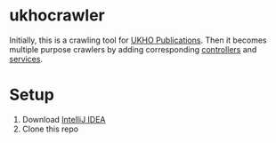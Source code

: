 # ukhocrawler

Initially, this is a crawling tool for [UKHO Publications](http://www.ukho.gov.uk/onlinecatalogue/browse_PUBs_results.asp?FilterMethod=1). Then it becomes multiple purpose crawlers by adding corresponding [controllers](./src/main/java/com/kb/ukhocrawler/controller) and [services](./src/main/java/com/kb/ukhocrawler/service).

# Setup

1. Download [IntelliJ IDEA](https://www.jetbrains.com/idea/download)
2. Clone this repo
